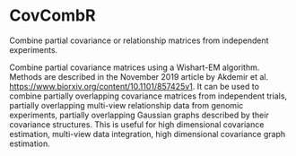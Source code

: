 # CovCombR
Combine partial covariance or relationship matrices from independent experiments.

Combine partial covariance matrices using a Wishart-EM algorithm. 
Methods are described in the November 2019 article by Akdemir et al. <https://www.biorxiv.org/content/10.1101/857425v1>.
It can be used to combine partially overlapping covariance matrices from independent trials, partially overlapping multi-view relationship data from genomic experiments, partially overlapping Gaussian graphs described by their covariance structures. This is useful for high dimensional covariance estimation, multi-view data integration, high dimensional covariance graph estimation.

